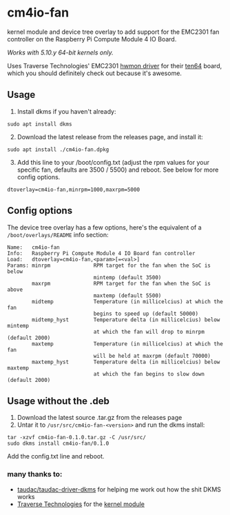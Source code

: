 # cm4io-fan

kernel module and device tree overlay to add support for the EMC2301 fan controller on the Raspberry Pi Compute Module 4 IO Board.

*Works with 5.10.y 64-bit kernels only.*

Uses Traverse Technologies' EMC2301 [hwmon driver](https://gitlab.traverse.com.au/ls1088firmware/traverse-sensors) for their [ten64](https://www.crowdsupply.com/traverse-technologies/ten64) board, which you should definitely check out because it's awesome.

## Usage
1. Install dkms if you haven't already:
```
sudo apt install dkms
```
2. Download the latest release from the releases page, and install it:
```
sudo apt install ./cm4io-fan.dpkg
```
3. Add this line to your /boot/config.txt (adjust the rpm values for your specific fan, defaults are 3500 / 5500) and reboot.
   See below for more config options.
```
dtoverlay=cm4io-fan,minrpm=1000,maxrpm=5000
```

## Config options
The device tree overlay has a few options, here's the equivalent of a `/boot/overlays/README` info section:

```
Name:   cm4io-fan
Info:   Raspberry Pi Compute Module 4 IO Board fan controller
Load:   dtoverlay=cm4io-fan,<param>[=<val>]
Params: minrpm              RPM target for the fan when the SoC is below 
                            mintemp (default 3500)
        maxrpm              RPM target for the fan when the SoC is above
                            maxtemp (default 5500)
        midtemp             Temperature (in millicelcius) at which the fan
                            begins to speed up (default 50000)
        midtemp_hyst        Temperature delta (in millicelcius) below mintemp
                            at which the fan will drop to minrpm (default 2000)
        maxtemp             Temperature (in millicelcius) at which the fan 
                            will be held at maxrpm (default 70000)
        maxtemp_hyst        Temperature delta (in millicelcius) below maxtemp
                            at which the fan begins to slow down (default 2000)
```

## Usage without the .deb

1. Download the latest source .tar.gz from the releases page
2. Untar it to `/usr/src/cm4io-fan-<version>` and run the dkms install:
```
tar -xzvf cm4io-fan-0.1.0.tar.gz -C /usr/src/
sudo dkms install cm4io-fan/0.1.0
```

Add the config.txt line and reboot.

### many thanks to:
- [taudac/taudac-driver-dkms](https://github.com/taudac/taudac-driver-dkms) for helping me work out how the shit DKMS works
- [Traverse Technologies](https://traverse.com.au) for the [kernel module](https://gitlab.traverse.com.au/ls1088firmware/traverse-sensors)
